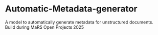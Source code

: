 # Automatic-Metadata-generator
A model to automatically generate metadata for unstructured documents. Build during MaRS Open Projects 2025
